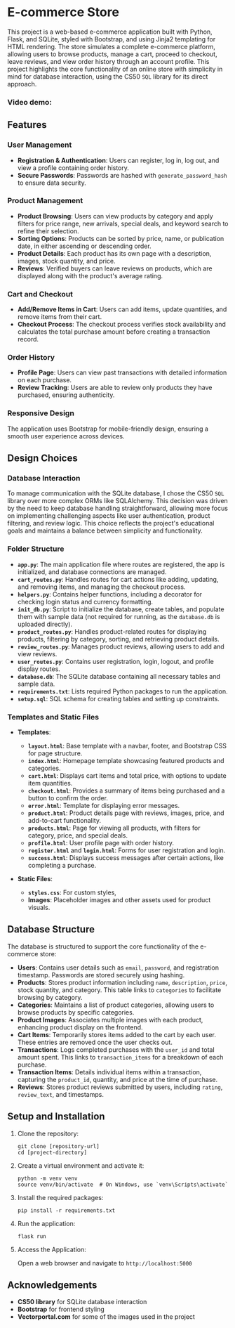 # E-commerce Store

This project is a web-based e-commerce application built with Python, Flask, and SQLite, styled with Bootstrap, and using Jinja2 templating for HTML rendering. The store simulates a complete e-commerce platform, allowing users to browse products, manage a cart, proceed to checkout, leave reviews, and view order history through an account profile. This project highlights the core functionality of an online store with simplicity in mind for database interaction, using the CS50 `SQL` library for its direct approach.

### Video demo:

## Features

### User Management
- **Registration & Authentication**: Users can register, log in, log out, and view a profile containing order history.
- **Secure Passwords**: Passwords are hashed with `generate_password_hash` to ensure data security.

### Product Management
- **Product Browsing**: Users can view products by category and apply filters for price range, new arrivals, special deals, and keyword search to refine their selection.
- **Sorting Options**: Products can be sorted by price, name, or publication date, in either ascending or descending order.
- **Product Details**: Each product has its own page with a description, images, stock quantity, and price.
- **Reviews**: Verified buyers can leave reviews on products, which are displayed along with the product's average rating.

### Cart and Checkout
- **Add/Remove Items in Cart**: Users can add items, update quantities, and remove items from their cart.
- **Checkout Process**: The checkout process verifies stock availability and calculates the total purchase amount before creating a transaction record.

### Order History
- **Profile Page**: Users can view past transactions with detailed information on each purchase.
- **Review Tracking**: Users are able to review only products they have purchased, ensuring authenticity.

### Responsive Design
The application uses Bootstrap for mobile-friendly design, ensuring a smooth user experience across devices.

## Design Choices

### Database Interaction
To manage communication with the SQLite database, I chose the CS50 `SQL` library over more complex ORMs like SQLAlchemy. This decision was driven by the need to keep database handling straightforward, allowing more focus on implementing challenging aspects like user authentication, product filtering, and review logic. This choice reflects the project's educational goals and maintains a balance between simplicity and functionality.

### Folder Structure

- **`app.py`**: The main application file where routes are registered, the app is initialized, and database connections are managed.
- **`cart_routes.py`**: Handles routes for cart actions like adding, updating, and removing items, and managing the checkout process.
- **`helpers.py`**: Contains helper functions, including a decorator for checking login status and currency formatting.
- **`init_db.py`**: Script to initialize the database, create tables, and populate them with sample data (not required for running, as the `database.db` is uploaded directly).
- **`product_routes.py`**: Handles product-related routes for displaying products, filtering by category, sorting, and retrieving product details.
- **`review_routes.py`**: Manages product reviews, allowing users to add and view reviews.
- **`user_routes.py`**: Contains user registration, login, logout, and profile display routes.
- **`database.db`**: The SQLite database containing all necessary tables and sample data.
- **`requirements.txt`**: Lists required Python packages to run the application.
- **`setup.sql`**: SQL schema for creating tables and setting up constraints.

### Templates and Static Files

- **Templates**:
    - **`layout.html`**: Base template with a navbar, footer, and Bootstrap CSS for page structure.
    - **`index.html`**: Homepage template showcasing featured products and categories.
    - **`cart.html`**: Displays cart items and total price, with options to update item quantities.
    - **`checkout.html`**: Provides a summary of items being purchased and a button to confirm the order.
    - **`error.html`**: Template for displaying error messages.
    - **`product.html`**: Product details page with reviews, images, price, and add-to-cart functionality.
    - **`products.html`**: Page for viewing all products, with filters for category, price, and special deals.
    - **`profile.html`**: User profile page with order history.
    - **`register.html`** and **`login.html`**: Forms for user registration and login.
    - **`success.html`**: Displays success messages after certain actions, like completing a purchase.

- **Static Files**:
    - **`styles.css`**: For custom styles,
    - **Images**: Placeholder images and other assets used for product visuals.

## Database Structure

The database is structured to support the core functionality of the e-commerce store:

- **Users**: Contains user details such as `email`, `password`, and registration timestamp. Passwords are stored securely using hashing.
- **Products**: Stores product information including `name`, `description`, `price`, stock quantity, and category. This table links to `categories` to facilitate browsing by category.
- **Categories**: Maintains a list of product categories, allowing users to browse products by specific categories.
- **Product Images**: Associates multiple images with each product, enhancing product display on the frontend.
- **Cart Items**: Temporarily stores items added to the cart by each user. These entries are removed once the user checks out.
- **Transactions**: Logs completed purchases with the `user_id` and total amount spent. This links to `transaction_items` for a breakdown of each purchase.
- **Transaction Items**: Details individual items within a transaction, capturing the `product_id`, quantity, and price at the time of purchase.
- **Reviews**: Stores product reviews submitted by users, including `rating`, `review_text`, and timestamps.

## Setup and Installation

1. Clone the repository:
   ```
   git clone [repository-url]
   cd [project-directory]
   ```

2. Create a virtual environment and activate it:
   ```
   python -m venv venv
   source venv/bin/activate  # On Windows, use `venv\Scripts\activate`
   ```

3. Install the required packages:
   ```
   pip install -r requirements.txt
   ```

4. Run the application:
   ```
   flask run
   ```

5. Access the Application:

   Open a web browser and navigate to `http://localhost:5000`

## Acknowledgements

- **CS50 library** for SQLite database interaction
- **Bootstrap** for frontend styling
- **Vectorportal.com** for some of the images used in the project